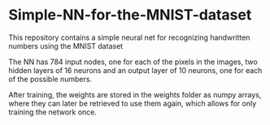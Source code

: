 # Simple-NN-for-the-MNIST-dataset

This repository contains a simple neural net for recognizing handwritten numbers using the MNIST dataset

The NN has 784 input nodes, one for each of the pixels in the images, two hidden layers of 16 neurons and an output layer of 10 neurons, one for each of the possible numbers.

After training, the weights are stored in the weights folder as numpy arrays, where they can later be retrieved to use them again, which allows for only training the network once.
